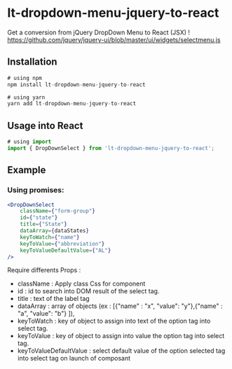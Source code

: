 # lt-dropdown-menu-jquery-to-react

Get a conversion from jQuery DropDown Menu to React (JSX) ! 
https://github.com/jquery/jquery-ui/blob/master/ui/widgets/selectmenu.js
## Installation

```js
# using npm
npm install lt-dropdown-menu-jquery-to-react

# using yarn
yarn add lt-dropdown-menu-jquery-to-react
```

## Usage into React

```js
# using import
import { DropDownSelect } from 'lt-dropdown-menu-jquery-to-react';
```

## Example

### Using promises:

```jsx
<DropDownSelect
    className={"form-group"}
    id={"state"}
    title={"State"}
    dataArray={dataStates}
    keyToWatch={"name"}
    keyToValue={"abbreviation"}
    keyToValueDefaultValue={"AL"}
/>
```
Require differents Props : 
- className : Apply class Css for component
- id : id to search into DOM result of the select tag.
- title : text of the label tag
- dataArray : array of objects (ex : [{"name" : "x", "value": "y"},{"name" : "a", "value": "b"} ]), 
- keyToWatch : key of object to assign into text of the option tag into select tag.
- keyToValue : key of object to assign into value the option tag into select tag. 
- keyToValueDefaultValue : select default value of the option selected tag into select tag on launch of composant